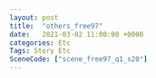 ```yaml
---
layout: post
title:  "others_free97"
date:   2021-03-02 11:00:00 +0000
categories: Etc
Tags: Story Etc
SceneCode: ["scene_free97_q1_s20"]
---
```


